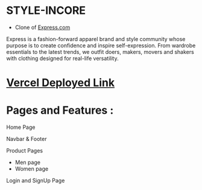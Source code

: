 # STYLE-INCORE

- Clone of [Express.com](https://www.express.com/)

Express is a fashion-forward apparel brand and style community whose purpose is to create confidence and inspire self-expression. From wardrobe essentials to the latest trends, we outfit doers, makers, movers and shakers with clothing designed for real-life versatility.

# [Vercel Deployed Link](https://style-incore-express.netlify.app/)

# Pages and Features :

Home Page

Navbar & Footer

Product Pages

- Men page
- Women page

Login and SignUp Page


